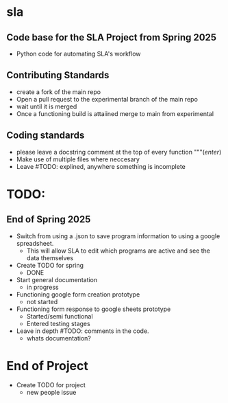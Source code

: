 # sla

## Code base for the SLA Project from Spring 2025
* Python code for automating SLA's workflow

## Contributing Standards
* create a fork of the main repo
* Open a pull request to the experimental branch of the main repo
* wait until it is merged
* Once a functioning build is attaiined merge to main from experimental

## Coding standards
* please leave a docstring comment at the top of every function """(*enter*)
* Make use of multiple files where neccesary
* Leave #TODO: explined, anywhere something is incomplete

# TODO:
## End of Spring 2025
* Switch from using a .json to save program information to using a google spreadsheet.
    - This will allow SLA to edit which programs are active and see the data themselves
* Create TODO for spring
    - DONE
* Start general documentation
    - in progress
* Functioning google form creation prototype
    - not started
* Functioning form response to google sheets prototype
    - Started/semi functional
    - Entered testing stages
* Leave in depth #TODO: comments in the code.
    - whats documentation?
# End of Project
* Create TODO for project
    - new people issue
